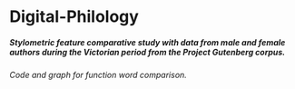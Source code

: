 # Digital-Philology

##### Stylometric feature comparative study with data from male and female authors during the Victorian period from the Project Gutenberg corpus. 
###### Code and graph for function word comparison.
